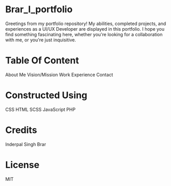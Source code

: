 # Brar_I_portfolio

Greetings from my portfolio repository! My abilities, completed projects, and experiences as a UI/UX Developer are displayed in this portfolio. I hope you find something fascinating here, whether you're looking for a collaboration with me, or you're just inquisitive.

# Table Of Content
About Me
Vision/Mission
Work Experience
Contact

# Constructed Using
CSS
HTML
SCSS
JavaScript
PHP

# Credits
Inderpal Singh Brar 

# License 
MIT